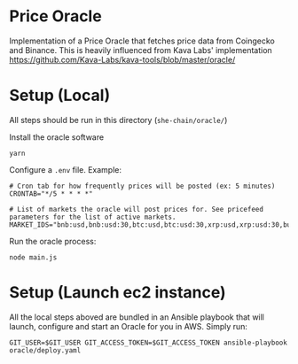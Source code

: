 # Price Oracle
Implementation of a Price Oracle that fetches price data from Coingecko and Binance. This is heavily influenced from Kava Labs' implementation https://github.com/Kava-Labs/kava-tools/blob/master/oracle/

# Setup (Local)
All steps should be run in this directory (`she-chain/oracle/`)

Install the oracle software
```
yarn
```

Configure a `.env` file. Example:
```
# Cron tab for how frequently prices will be posted (ex: 5 minutes)
CRONTAB="*/5 * * * *"

# List of markets the oracle will post prices for. See pricefeed parameters for the list of active markets.
MARKET_IDS="bnb:usd,bnb:usd:30,btc:usd,btc:usd:30,xrp:usd,xrp:usd:30,busd:usd,busd:usd:30,kava:usd,kava:usd:30,hard:usd,hard:usd:30,usdx:usd"
```

Run the oracle process:
```
node main.js
```

# Setup (Launch ec2 instance)
All the local steps aboved are bundled in an Ansible playbook that will launch, configure and start an Oracle for you in AWS.
Simply run:
```
GIT_USER=$GIT_USER GIT_ACCESS_TOKEN=$GIT_ACCESS_TOKEN ansible-playbook oracle/deploy.yaml
```
